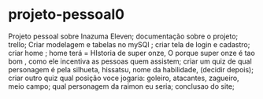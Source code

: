 # projeto-pessoal0
Projeto pessoal sobre Inazuma Eleven;
documentação sobre o projeto;
trello;
Criar modelagem e tabelas no mySQl ;
criar tela de login e cadastro;
criar home ;
home terá = HIstoria de super onze, O porque super onze é tao bom , como ele incentiva as pessoas quem assistem; 
criar um quiz de qual personagem é pela silhueta, hissatsu, nome da habilidade, (decidir depois);
criar outro quiz qual posição voce jogaria: goleiro, atacantes, zagueiro, meio campo;
qual personagem da raimon eu seria;
conclusao do site;


